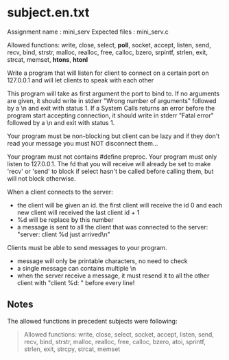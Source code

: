 # subject.en.txt

Assignment name : mini_serv
Expected files : mini_serv.c

Allowed functions: write, close, select, **poll**, socket, accept, listen, send, recv, bind, strstr, malloc, realloc, free, calloc, bzero, srpintf, strlen, exit, strcat, memset, **htons**, **htonl**

Write a program that will listen for client to connect on a certain port on 127.0.0.1 and will let clients to speak with each other

This program will take as first argument the port to bind to.
If no arguments are given, it should write in stderr "Wrong number of arguments" followed by a \n and exit with status 1.
If a System Calls returns an error before the program start accepting connection, it should write in stderr "Fatal error" followed by a \n and exit with status 1.

Your program must be non-blocking but client can be lazy and if they don't read your message you must NOT disconnect them...

Your program must not contains #define preproc.
Your program must only listen to 127.0.0.1.
The fd that you will receive will already be set to make 'recv' or 'send' to block if select hasn't be called before calling them, but will not block otherwise.

When a client connects to the server:

- the client will be given an id. the first client will receive the id 0 and each new client will received the last client id + 1
- %d will be replace by this number
- a message is sent to all the client that was connected to the server: "server: client %d just arrived\n"

Clients must be able to send messages to your program.

- message will only be printable characters, no need to check
- a single message can contains multiple \n
- when the server receive a message, it must resend it to all the other client with "client %d: " before every line!

## Notes

The allowed functions in precedent subjects were following:

> Allowed functions: write, close, select, socket, accept, listen, send, recv, bind, strstr, malloc, realloc, free, calloc, bzero, atoi, sprintf, strlen, exit, strcpy, strcat, memset
